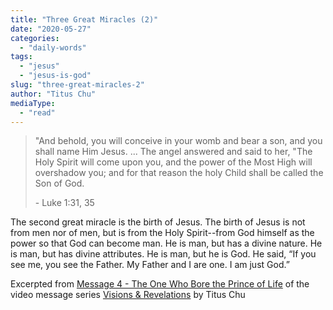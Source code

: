 ```yaml
---
title: "Three Great Miracles (2)"
date: "2020-05-27"
categories: 
  - "daily-words"
tags: 
  - "jesus"
  - "jesus-is-god"
slug: "three-great-miracles-2"
author: "Titus Chu"
mediaType: 
  - "read"
---
```


> "And behold, you will conceive in your womb and bear a son, and you shall name Him Jesus. ... The angel answered and said to her, "The Holy Spirit will come upon you, and the power of the Most High will overshadow you; and for that reason the holy Child shall be called the Son of God.
> 
> \- Luke 1:31, 35

The second great miracle is the birth of Jesus. The birth of Jesus is not from men nor of men, but is from the Holy Spirit--from God himself as the power so that God can become man. He is man, but has a divine nature. He is man, but has divine attributes. He is man, but he is God. He said, “If you see me, you see the Father. My Father and I are one. I am just God.”

Excerpted from [Message 4 - The One Who Bore the Prince of Life](https://youtu.be/vX3m7YfIBW4?t=976) of the video message series [Visions & Revelations](http://english.thechurchincleveland.org/virtual-lords-day.html) by Titus Chu
